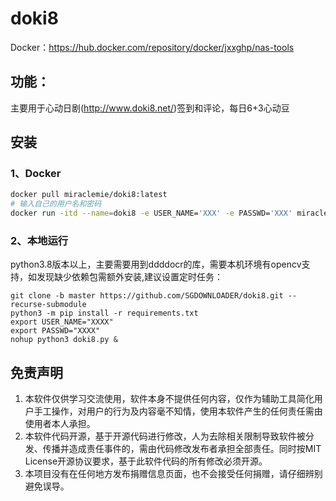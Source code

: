 # doki8

Docker：https://hub.docker.com/repository/docker/jxxghp/nas-tools

## **功能：**

主要用于心动日剧(http://www.doki8.net/)签到和评论，每日6+3心动豆

## 安装

### 1、Docker

```bash
docker pull miraclemie/doki8:latest
# 输入自己的用户名和密码
docker run -itd --name=doki8 -e USER_NAME='XXX' -e PASSWD='XXX' miraclemie/doki8:latest
```



### 2、本地运行

python3.8版本以上，主要需要用到ddddocr的库，需要本机环境有opencv支持，如发现缺少依赖包需额外安装,建议设置定时任务：

```
git clone -b master https://github.com/SGDOWNLOADER/doki8.git --recurse-submodule 
python3 -m pip install -r requirements.txt
export USER_NAME="XXXX"
export PASSWD="XXXX"
nohup python3 doki8.py & 
```

## 免责声明

1. 本软件仅供学习交流使用，软件本身不提供任何内容，仅作为辅助工具简化用户手工操作，对用户的行为及内容毫不知情，使用本软件产生的任何责任需由使用者本人承担。
2. 本软件代码开源，基于开源代码进行修改，人为去除相关限制导致软件被分发、传播并造成责任事件的，需由代码修改发布者承担全部责任。同时按MIT License开源协议要求，基于此软件代码的所有修改必须开源。
3. 本项目没有在任何地方发布捐赠信息页面，也不会接受任何捐赠，请仔细辨别避免误导。